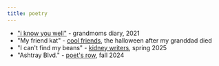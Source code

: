 ```yaml
---
title: poetry
---
```


- ["i know you well"](/poetry/i-know-you-well/) - grandmoms diary, 2021
- "My friend kat" - [cool friends](https://google.com), the halloween after my granddad died
- "I can't find my beans" - [kidney writers](https://google.com), spring 2025
- "Ashtray Blvd." - [poet's row](https://google.com), fall 2024
